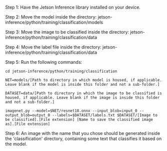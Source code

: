 Step 1: Have the Jetson Inference library installed on your device.

Step 2: Move the model inside the directory: jetson-inference/python/training/classification/models

Step 3: Move the image to be classified inside the directory: jetson-inference/python/training/classification/data

Step 4: Move the label file inside the directory: jetson-inference/python/training/classification/data

Step 5: Run the following commands:

```
cd jetson-inference/python/training/classification

NET=models/[Path to directory in which model is housed, if applicable. Leave blank if the model is inside this folder and not a sub-folder.]

DATASET=data/[Path to directory in which the image to be classified is housed, if applicable. Leave blank if the image is inside this folder and not a sub-folder.]

imagenet.py --model=$NET/resnet18.onnx --input_blob=input_0 --output_blob=output_0 --labels=$DATASET/labels.txt $DATASET/[Image to be classified].[File extension] [Name to save the classified image as].[File extension]
```

Step 6: An image with the name that you chose should be generated inside the 'classification' directory, containing some text that classifies it based on the model.
